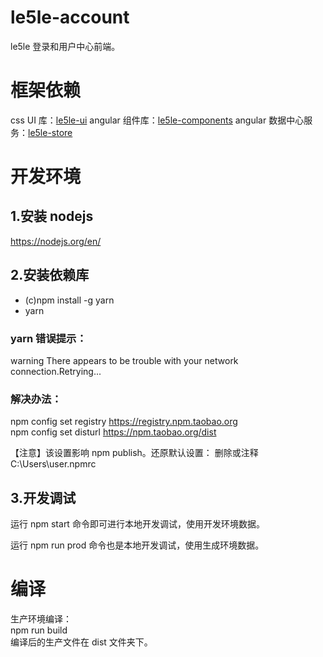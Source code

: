 # le5le-account

le5le 登录和用户中心前端。

# 框架依赖

css UI 库：<a href="https://github.com/le5le-com/le5le-ui" target="_blank">le5le-ui</a>
angular 组件库：<a href="https://github.com/le5le-com/le5le-components" target="_blank">le5le-components</a>
angular 数据中心服务：<a href="https://github.com/le5le-com/le5le-store" target="_blank">le5le-store</a>

# 开发环境

## 1.安装 nodejs

https://nodejs.org/en/

## 2.安装依赖库

- (c)npm install -g yarn
- yarn

### yarn 错误提示：

warning There appears to be trouble with your network connection.Retrying...

### 解决办法：

npm config set registry https://registry.npm.taobao.org  
npm config set disturl https://npm.taobao.org/dist

【注意】该设置影响 npm publish。还原默认设置： 删除或注释 C:\Users\user\.npmrc

## 3.开发调试

运行 npm start 命令即可进行本地开发调试，使用开发环境数据。

运行 npm run prod 命令也是本地开发调试，使用生成环境数据。

# 编译

生产环境编译：  
npm run build  
编译后的生产文件在 dist 文件夹下。
